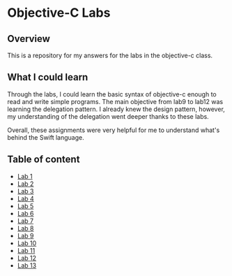 #  Objective-C Labs

## Overview
This is a repository for my answers for the labs in the objective-c class.

## What I could learn
Through the labs, I could learn the basic syntax of objective-c enough to read and write simple programs. The main objective from lab9 to lab12 was learning the delegation pattern. I already knew the design pattern, however, my understanding of the delegation went deeper thanks to these labs.

Overall, these assignments were very helpful for me to understand what's behind the Swift language.


## Table of content
- [Lab 1](./Lab1/lab1.md)
- [Lab 2](./Lab2/lab2.md)
- [Lab 3](./Lab3/lab3.md)
- [Lab 4](./Lab4/lab4.md)
- [Lab 5](./Lab5/lab5.md)
- [Lab 6](./Lab6/lab6.md)
- [Lab 7](./Lab7/lab7.md)
- [Lab 8](./Lab8/lab8.md)
- [Lab 9](./Lab9/lab9.md)
- [Lab 10](./Lab10/lab10.md)
- [Lab 11](./Lab11/lab11.md)
- [Lab 12](./Lab12/lab12.md)
- [Lab 13](./Lab13/lab13.md)